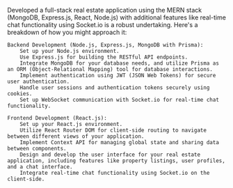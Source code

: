 Developed a full-stack real estate application using the MERN stack (MongoDB, Express.js, React, Node.js) with additional features like real-time chat functionality using Socket.io is a robust undertaking. Here's a breakdown of how you might approach it:

    Backend Development (Node.js, Express.js, MongoDB with Prisma):
        Set up your Node.js environment.
        Use Express.js for building the RESTful API endpoints.
        Integrate MongoDB for your database needs, and utilize Prisma as an ORM (Object-Relational Mapping) tool for database interactions.
        Implement authentication using JWT (JSON Web Tokens) for secure user authentication.
        Handle user sessions and authentication tokens securely using cookies.
        Set up WebSocket communication with Socket.io for real-time chat functionality.

    Frontend Development (React.js):
        Set up your React.js environment.
        Utilize React Router DOM for client-side routing to navigate between different views of your application.
        Implement Context API for managing global state and sharing data between components.
        Design and develop the user interface for your real estate application, including features like property listings, user profiles, and a chat interface.
        Integrate real-time chat functionality using Socket.io on the client-side.
